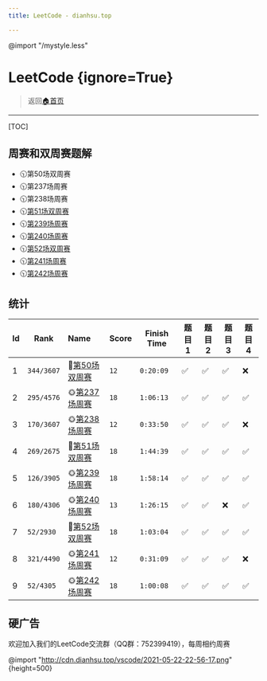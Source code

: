 ```yaml
---
title: LeetCode - dianhsu.top

---
```

@import "/mystyle.less"
# LeetCode {ignore=True}
> 返回[:house:首页](../index.html)



---------------------
[TOC]

## 周赛和双周赛题解
- 🕥第50场双周赛
- 🕥第237场周赛
- 🕥第238场周赛
- 🕥[第51场双周赛](./biweekly-contest/51/index.html)
- 🕥[第239场周赛](./weekly-contest/239/index.html)
- 🕥[第240场周赛](./weekly-contest/240/index.html)
- 🕥[第52场双周赛](./biweekly-contest/52/index.html)
- 🕥[第241场周赛](./weekly-contest/241/index.html)
- 🕥[第242场周赛](./weekly-contest/242/index.html)

## 统计

| Id  | Rank       | Name                                                                  | Score | Finish Time | 题目1 | 题目2 | 题目3 | 题目4 |
| --- | ---------- | :-------------------------------------------------------------------- | ----- | ----------- | ----- | ----- | ----- | ----- |
| 1   | `344/3607` | 🌛[第50场双周赛](https://leetcode-cn.com/contest/biweekly-contest-50/) | `12`  | `0:20:09`   | ✅     | ✅     | ✅     | ❌     |
| 2   | `295/4576` | 🌞[第237场周赛](https://leetcode-cn.com/contest/weekly-contest-237)    | `18`  | `1:06:13`   | ✅     | ✅     | ✅     | ✅     |
| 3   | `170/3607` | 🌞[第238场周赛](https://leetcode-cn.com/contest/weekly-contest-238)    | `12`  | `0:33:50`   | ✅     | ✅     | ✅     | ❌     |
| 4   | `269/2675` | 🌛[第51场双周赛](https://leetcode-cn.com/contest/biweekly-contest-51/) | `18`  | `1:44:39`   | ✅     | ✅     | ✅     | ✅     |
| 5   | `126/3905` | 🌞[第239场周赛](https://leetcode-cn.com/contest/weekly-contest-239)    | `18`  | `1:58:14`   | ✅     | ✅     | ✅     | ✅     |
| 6   | `180/4306` | 🌞[第240场周赛](https://leetcode-cn.com/contest/weekly-contest-240)    | `13`  | `1:26:15`   | ✅     | ✅     | ❌     | ✅     |
| 7   | `52/2930`  | 🌛[第52场双周赛](https://leetcode-cn.com/contest/biweekly-contest-52/) | `18`  | `1:03:04`   | ✅     | ✅     | ✅     | ✅     |
| 8   | `321/4490` | 🌞[第241场周赛](https://leetcode-cn.com/contest/weekly-contest-241)    | `12`  | `0:31:09`   | ✅     | ✅     | ✅     | ❌     |
| 9   | `52/4305`  | 🌞[第242场周赛](https://leetcode-cn.com/contest/weekly-contest-242)    | `18`  | `1:00:08`   | ✅     | ✅     | ✅     | ✅     |

## 硬广告
欢迎加入我们的LeetCode交流群（QQ群：752399419），每周相约周赛

@import "http://cdn.dianhsu.top/vscode/2021-05-22-22-56-17.png" {height=500}
